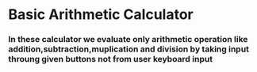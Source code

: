 # Basic Arithmetic Calculator 
### In these calculator we evaluate only arithmetic operation like addition,subtraction,muplication and division by taking input throung given buttons not from user keyboard input


